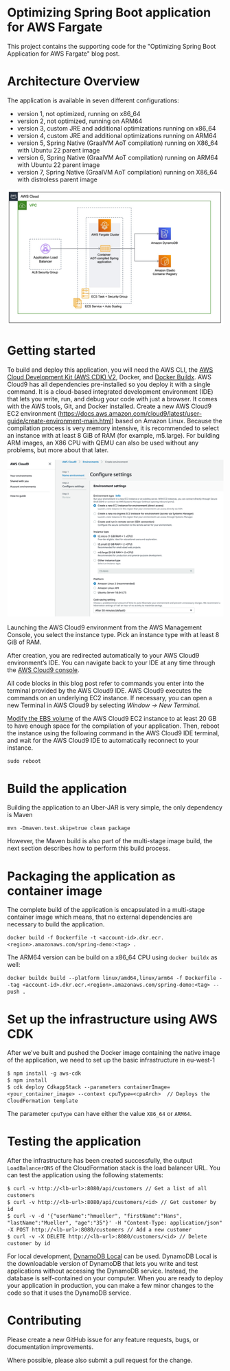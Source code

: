 # Optimizing Spring Boot application for AWS Fargate

This project contains the supporting code for the "Optimizing Spring Boot Application for AWS Fargate" blog post. 

# Architecture Overview

The application is available in seven different configurations:

* version 1, not optimized, running on x86_64
* version 2, not optimized, running on ARM64
* version 3, custom JRE and additional optimizations running on x86_64
* version 4, custom JRE and additional optimizations running on ARM64
* version 5, Spring Native (GraalVM AoT compilation) running on X86_64 with Ubuntu 22 parent image
* version 6, Spring Native (GraalVM AoT compilation) running on ARM64 with Ubuntu 22 parent image
* version 7, Spring Native (GraalVM AoT compilation) running on X86_64 with distroless parent image

![infrastructure-overview](images/SpringBoot_example_architecture.png)

# Getting started

To build and deploy this application, you will need the AWS CLI, the [AWS Cloud Development Kit (AWS CDK) V2](https://github.com/aws/aws-cdk), Docker, and [Docker Buildx](https://docs.docker.com/buildx/working-with-buildx/). AWS Cloud9 has all dependencies pre-installed so you deploy it with a single command. It is a cloud-based integrated development environment (IDE) that lets you write, run, and debug your code with just a browser. It comes with the AWS tools, Git, and Docker installed.
Create a new AWS Cloud9 EC2 environment (https://docs.aws.amazon.com/cloud9/latest/user-guide/create-environment-main.html) based on Amazon Linux. Because the compilation process is very memory intensive, it is recommended to select an instance with at least 8 GiB of RAM (for example, m5.large). For building ARM images, an X86 CPU with QEMU can also be used without any problems, but more about that later.

![infrastructure-overview](images/cloud9.png)

Launching the AWS Cloud9 environment from the AWS Management Console, you select the instance type. Pick an instance type with at least 8 GiB of RAM.

After creation, you are redirected automatically to your AWS Cloud9 environment’s IDE. You can navigate back to your IDE at any time through the [AWS Cloud9 console](https://signin.aws.amazon.com/signin?redirect_uri=https%3A%2F%2Fconsole.aws.amazon.com%2Fcloud9%2Fhome%3Fstate%3DhashArgs%2523%26isauthcode%3Dtrue&client_id=arn%3Aaws%3Aiam%3A%3A015428540659%3Auser%2Fcloud9&forceMobileApp=0&code_challenge=C-AufLUePBN22yMIphjlu96ObOBadc9Z0hK3poSCveQ&code_challenge_method=SHA-256).

All code blocks in this blog post refer to commands you enter into the terminal provided by the AWS Cloud9 IDE. AWS Cloud9 executes the commands on an underlying EC2 instance. If necessary, you can open a new Terminal in AWS Cloud9 by selecting *Window → New Terminal*.

[Modify the EBS volume](https://docs.aws.amazon.com/AWSEC2/latest/UserGuide/requesting-ebs-volume-modifications.html#modify-ebs-volume) of the AWS Cloud9 EC2 instance to at least 20 GB to have enough space for the compilation of your application. Then, reboot the instance using the following command in the AWS Cloud9 IDE terminal, and wait for the AWS Cloud9 IDE to automatically reconnect to your instance.

```
sudo reboot
```

# Build the application

Building the application to an Uber-JAR is very simple, the only dependency is Maven

```
mvn -Dmaven.test.skip=true clean package
```

However, the Maven build is also part of the multi-stage image build, the next section describes how to perform this build process.

# Packaging the application as container image

The complete build of the application is encapsulated in a multi-stage container image which means, that no external dependencies are necessary to build the application. 

```
docker build -f Dockerfile -t <account-id>.dkr.ecr.<region>.amazonaws.com/spring-demo:<tag> .
```

The ARM64 version can be build on a x86_64 CPU using `docker buildx` as well:

```
docker buildx build --platform linux/amd64,linux/arm64 -f Dockerfile --tag <account-id>.dkr.ecr.<region>.amazonaws.com/spring-demo:<tag> --push .
```

# Set up the infrastructure using AWS CDK

After we've built and pushed the Docker image containing the native image of the application, we need to set up the basic infrastructure in eu-west-1

```
$ npm install -g aws-cdk
$ npm install
$ cdk deploy CdkappStack --parameters containerImage=<your_container_image> --context cpuType=<cpuArch>  // Deploys the CloudFormation template
```

The parameter `cpuType` can have either the value `X86_64` or `ARM64`.

# Testing the application

After the infrastructure has been created successfully, the output `LoadBalancerDNS` of the CloudFormation stack is the load balancer URL. You can test the application using the following statements:

```
$ curl -v http://<lb-url>:8080/api/customers // Get a list of all customers
$ curl -v http://<lb-url>:8080/api/customers/<id> // Get customer by id
$ curl -v -d '{"userName":"hmueller", "firstName":"Hans", "lastName":"Mueller", "age":"35"}' -H "Content-Type: application/json" -X POST http://<lb-url>:8080/customers // Add a new customer
$ curl -v -X DELETE http://<lb-url>:8080/customers/<id> // Delete customer by id

```

For local development, [DynamoDB Local](https://docs.aws.amazon.com/amazondynamodb/latest/developerguide/DynamoDBLocal.html) can be used. DynamoDB Local is the downloadable version of DynamoDB that lets you write and test applications without accessing the DynamoDB service. Instead, the database is self-contained on your computer. When you are ready to deploy your application in production, you can make a few minor changes to the code so that it uses the DynamoDB service.


# Contributing

Please create a new GitHub issue for any feature requests, bugs, or documentation improvements.

Where possible, please also submit a pull request for the change.
